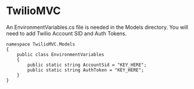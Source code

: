 # TwilioMVC

An EnvironmentVariables.cs file is needed in the Models directory.
You will need to add Twilio Account SID and Auth Tokens.
```
namespace TwilioMVC.Models
{
    public class EnvironmentVariables
    {
        public static string AccountSid = "KEY_HERE";
        public static string AuthToken = "KEY_HERE";
    }
}
```
